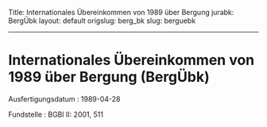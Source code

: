 Title: Internationales Übereinkommen von 1989 über Bergung
jurabk: BergÜbk
layout: default
origslug: berg_bk
slug: berguebk

---

# Internationales Übereinkommen von 1989 über Bergung (BergÜbk)

Ausfertigungsdatum
:   1989-04-28

Fundstelle
:   BGBl II: 2001, 511


